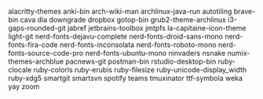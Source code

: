 alacritty-themes
anki-bin
arch-wiki-man
archlinux-java-run
autotiling
brave-bin
cava
dia
downgrade
dropbox
gotop-bin
grub2-theme-archlinux
i3-gaps-rounded-git
jabref
jetbrains-toolbox
jmtpfs
la-capitaine-icon-theme
light-git
nerd-fonts-dejavu-complete
nerd-fonts-droid-sans-mono
nerd-fonts-fira-code
nerd-fonts-inconsolata
nerd-fonts-roboto-mono
nerd-fonts-source-code-pro
nerd-fonts-ubuntu-mono
ninvaders
nsnake
numix-themes-archblue
pacnews-git
postman-bin
rstudio-desktop-bin
ruby-clocale
ruby-colorls
ruby-erubis
ruby-filesize
ruby-unicode-display_width
ruby-xdg5
smartgit
smartsvn
spotify
teams
tmuxinator
ttf-symbola
weka
yay
zoom

